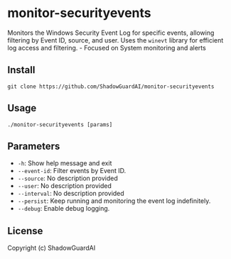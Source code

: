 # monitor-securityevents
Monitors the Windows Security Event Log for specific events, allowing filtering by Event ID, source, and user. Uses the `winevt` library for efficient log access and filtering. - Focused on System monitoring and alerts

## Install
`git clone https://github.com/ShadowGuardAI/monitor-securityevents`

## Usage
`./monitor-securityevents [params]`

## Parameters
- `-h`: Show help message and exit
- `--event-id`: Filter events by Event ID.
- `--source`: No description provided
- `--user`: No description provided
- `--interval`: No description provided
- `--persist`: Keep running and monitoring the event log indefinitely.
- `--debug`: Enable debug logging.

## License
Copyright (c) ShadowGuardAI

